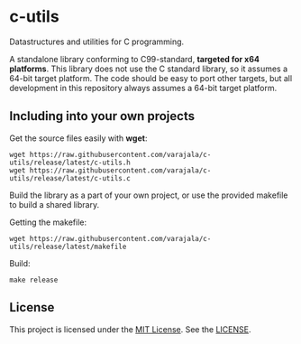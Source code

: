 # c-utils

Datastructures and utilities for C programming.


A standalone library conforming to C99-standard, **targeted for x64 platforms**.
This library does not use the C standard library, so it assumes a 64-bit target platform.
The code should be easy to port other targets, but all development in this repository
always assumes a 64-bit target platform.


## Including into your own projects

Get the source files easily with **wget**:

    wget https://raw.githubusercontent.com/varajala/c-utils/release/latest/c-utils.h
    wget https://raw.githubusercontent.com/varajala/c-utils/release/latest/c-utils.c

Build the library as a part of your own project, or use the provided makefile
to build a shared library.

Getting the makefile:

    wget https://raw.githubusercontent.com/varajala/c-utils/release/latest/makefile

Build:

    make release


## License

This project is licensed under the [MIT License](https://choosealicense.com/licenses/mit/).
See the [LICENSE](https://github.com/varajala/c-utils/blob/main/LICENSE).
